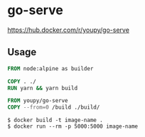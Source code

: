 # go-serve

https://hub.docker.com/r/youpy/go-serve

## Usage

```Dockerfile
FROM node:alpine as builder

COPY . ./
RUN yarn && yarn build

FROM youpy/go-serve
COPY --from=0 /build ./build/
```

```
$ docker build -t image-name .
$ docker run --rm -p 5000:5000 image-name
```
